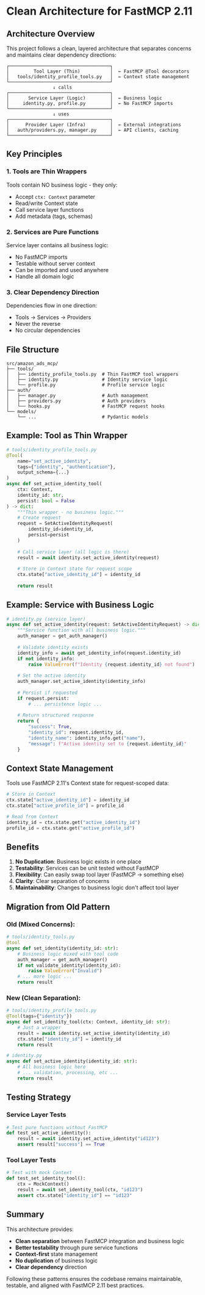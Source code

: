 # Clean Architecture for FastMCP 2.11

## Architecture Overview

This project follows a clean, layered architecture that separates concerns and maintains clear dependency directions:

```
┌─────────────────────────────────────┐
│         Tool Layer (Thin)           │  ← FastMCP @Tool decorators
│   tools/identity_profile_tools.py   │  ← Context state management
└─────────────────────────────────────┘
                 ↓ calls
┌─────────────────────────────────────┐
│       Service Layer (Logic)         │  ← Business logic
│     identity.py, profile.py         │  ← No FastMCP imports
└─────────────────────────────────────┘
                 ↓ uses
┌─────────────────────────────────────┐
│      Provider Layer (Infra)         │  ← External integrations
│   auth/providers.py, manager.py     │  ← API clients, caching
└─────────────────────────────────────┘
```

## Key Principles

### 1. **Tools are Thin Wrappers**
Tools contain NO business logic - they only:
- Accept `ctx: Context` parameter
- Read/write Context state
- Call service layer functions
- Add metadata (tags, schemas)

### 2. **Services are Pure Functions**
Service layer contains all business logic:
- No FastMCP imports
- Testable without server context
- Can be imported and used anywhere
- Handle all domain logic

### 3. **Clear Dependency Direction**
Dependencies flow in one direction:
- Tools → Services → Providers
- Never the reverse
- No circular dependencies

## File Structure

```
src/amazon_ads_mcp/
├── tools/
│   ├── identity_profile_tools.py  # Thin FastMCP tool wrappers
│   ├── identity.py                # Identity service logic
│   └── profile.py                 # Profile service logic
├── auth/
│   ├── manager.py                 # Auth management
│   ├── providers.py               # Auth providers
│   └── hooks.py                   # FastMCP request hooks
└── models/
    └── ...                        # Pydantic models
```

## Example: Tool as Thin Wrapper

```python
# tools/identity_profile_tools.py
@Tool(
    name="set_active_identity",
    tags={"identity", "authentication"},
    output_schema={...}
)
async def set_active_identity_tool(
    ctx: Context,
    identity_id: str,
    persist: bool = False
) -> dict:
    """Thin wrapper - no business logic."""
    # Create request
    request = SetActiveIdentityRequest(
        identity_id=identity_id,
        persist=persist
    )
    
    # Call service layer (all logic is there)
    result = await identity.set_active_identity(request)
    
    # Store in Context state for request scope
    ctx.state["active_identity_id"] = identity_id
    
    return result
```

## Example: Service with Business Logic

```python
# identity.py (service layer)
async def set_active_identity(request: SetActiveIdentityRequest) -> dict:
    """Service function with all business logic."""
    auth_manager = get_auth_manager()
    
    # Validate identity exists
    identity_info = await get_identity_info(request.identity_id)
    if not identity_info:
        raise ValueError(f"Identity {request.identity_id} not found")
    
    # Set the active identity
    auth_manager.set_active_identity(identity_info)
    
    # Persist if requested
    if request.persist:
        # ... persistence logic ...
    
    # Return structured response
    return {
        "success": True,
        "identity_id": request.identity_id,
        "identity_name": identity_info.get("name"),
        "message": f"Active identity set to {request.identity_id}"
    }
```

## Context State Management

Tools use FastMCP 2.11's Context state for request-scoped data:

```python
# Store in Context
ctx.state["active_identity_id"] = identity_id
ctx.state["active_profile_id"] = profile_id

# Read from Context
identity_id = ctx.state.get("active_identity_id")
profile_id = ctx.state.get("active_profile_id")
```

## Benefits

1. **No Duplication**: Business logic exists in one place
2. **Testability**: Services can be unit tested without FastMCP
3. **Flexibility**: Can easily swap tool layer (FastMCP → something else)
4. **Clarity**: Clear separation of concerns
5. **Maintainability**: Changes to business logic don't affect tool layer

## Migration from Old Pattern

### Old (Mixed Concerns):
```python
# tools/identity_tools.py
@tool
async def set_identity(identity_id: str):
    # Business logic mixed with tool code
    auth_manager = get_auth_manager()
    if not validate_identity(identity_id):
        raise ValueError("Invalid")
    # ... more logic ...
    return result
```

### New (Clean Separation):
```python
# tools/identity_profile_tools.py
@Tool(tags={"identity"})
async def set_identity_tool(ctx: Context, identity_id: str):
    # Just a wrapper
    result = await identity.set_active_identity(identity_id)
    ctx.state["identity_id"] = identity_id
    return result

# identity.py
async def set_active_identity(identity_id: str):
    # All business logic here
    # ... validation, processing, etc ...
    return result
```

## Testing Strategy

### Service Layer Tests
```python
# Test pure functions without FastMCP
def test_set_active_identity():
    result = await identity.set_active_identity("id123")
    assert result["success"] == True
```

### Tool Layer Tests
```python
# Test with mock Context
def test_set_identity_tool():
    ctx = MockContext()
    result = await set_identity_tool(ctx, "id123")
    assert ctx.state["identity_id"] == "id123"
```

## Summary

This architecture provides:
- **Clean separation** between FastMCP integration and business logic
- **Better testability** through pure service functions
- **Context-first** state management
- **No duplication** of business logic
- **Clear dependency** direction

Following these patterns ensures the codebase remains maintainable, testable, and aligned with FastMCP 2.11 best practices.